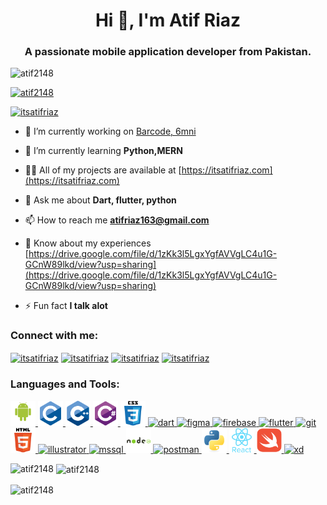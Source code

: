 <h1 align="center">Hi 👋, I'm Atif Riaz</h1>
<h3 align="center">A passionate mobile application developer from Pakistan.</h3>

<p align="left"> <img src="https://komarev.com/ghpvc/?username=atif2148&label=Profile%20views&color=0e75b6&style=flat" alt="atif2148" /> </p>

<p align="left"> <a href="https://github.com/ryo-ma/github-profile-trophy"><img src="https://github-profile-trophy.vercel.app/?username=atif2148" alt="atif2148" /></a> </p>

<p align="left"> <a href="https://twitter.com/itsatifriaz" target="blank"><img src="https://img.shields.io/twitter/follow/itsatifriaz?logo=twitter&style=for-the-badge" alt="itsatifriaz" /></a> </p>

- 🔭 I’m currently working on [Barcode, 6mni](https://www.igotmybarcode.com)

- 🌱 I’m currently learning **Python,MERN**

- 👨‍💻 All of my projects are available at [https://itsatifriaz.com](https://itsatifriaz.com)

- 💬 Ask me about **Dart, flutter, python**

- 📫 How to reach me **atifriaz163@gmail.com**

- 📄 Know about my experiences [https://drive.google.com/file/d/1zKk3l5LgxYgfAVVgLC4u1G-GCnW89lkd/view?usp=sharing](https://drive.google.com/file/d/1zKk3l5LgxYgfAVVgLC4u1G-GCnW89lkd/view?usp=sharing)

- ⚡ Fun fact **I talk alot**

<h3 align="left">Connect with me:</h3>
<p align="left">
<a href="https://twitter.com/itsatifriaz" target="blank"><img align="center" src="https://raw.githubusercontent.com/rahuldkjain/github-profile-readme-generator/master/src/images/icons/Social/twitter.svg" alt="itsatifriaz" height="30" width="40" /></a>
<a href="https://linkedin.com/in/itsatifriaz" target="blank"><img align="center" src="https://raw.githubusercontent.com/rahuldkjain/github-profile-readme-generator/master/src/images/icons/Social/linked-in-alt.svg" alt="itsatifriaz" height="30" width="40" /></a>
<a href="https://fb.com/itsatifriaz" target="blank"><img align="center" src="https://raw.githubusercontent.com/rahuldkjain/github-profile-readme-generator/master/src/images/icons/Social/facebook.svg" alt="itsatifriaz" height="30" width="40" /></a>
<a href="https://instagram.com/itsatifriaz" target="blank"><img align="center" src="https://raw.githubusercontent.com/rahuldkjain/github-profile-readme-generator/master/src/images/icons/Social/instagram.svg" alt="itsatifriaz" height="30" width="40" /></a>
</p>

<h3 align="left">Languages and Tools:</h3>
<p align="left"> <a href="https://developer.android.com" target="_blank" rel="noreferrer"> <img src="https://raw.githubusercontent.com/devicons/devicon/master/icons/android/android-original-wordmark.svg" alt="android" width="40" height="40"/> </a> <a href="https://www.cprogramming.com/" target="_blank" rel="noreferrer"> <img src="https://raw.githubusercontent.com/devicons/devicon/master/icons/c/c-original.svg" alt="c" width="40" height="40"/> </a> <a href="https://www.w3schools.com/cpp/" target="_blank" rel="noreferrer"> <img src="https://raw.githubusercontent.com/devicons/devicon/master/icons/cplusplus/cplusplus-original.svg" alt="cplusplus" width="40" height="40"/> </a> <a href="https://www.w3schools.com/cs/" target="_blank" rel="noreferrer"> <img src="https://raw.githubusercontent.com/devicons/devicon/master/icons/csharp/csharp-original.svg" alt="csharp" width="40" height="40"/> </a> <a href="https://www.w3schools.com/css/" target="_blank" rel="noreferrer"> <img src="https://raw.githubusercontent.com/devicons/devicon/master/icons/css3/css3-original-wordmark.svg" alt="css3" width="40" height="40"/> </a> <a href="https://dart.dev" target="_blank" rel="noreferrer"> <img src="https://www.vectorlogo.zone/logos/dartlang/dartlang-icon.svg" alt="dart" width="40" height="40"/> </a> <a href="https://www.figma.com/" target="_blank" rel="noreferrer"> <img src="https://www.vectorlogo.zone/logos/figma/figma-icon.svg" alt="figma" width="40" height="40"/> </a> <a href="https://firebase.google.com/" target="_blank" rel="noreferrer"> <img src="https://www.vectorlogo.zone/logos/firebase/firebase-icon.svg" alt="firebase" width="40" height="40"/> </a> <a href="https://flutter.dev" target="_blank" rel="noreferrer"> <img src="https://www.vectorlogo.zone/logos/flutterio/flutterio-icon.svg" alt="flutter" width="40" height="40"/> </a> <a href="https://git-scm.com/" target="_blank" rel="noreferrer"> <img src="https://www.vectorlogo.zone/logos/git-scm/git-scm-icon.svg" alt="git" width="40" height="40"/> </a> <a href="https://www.w3.org/html/" target="_blank" rel="noreferrer"> <img src="https://raw.githubusercontent.com/devicons/devicon/master/icons/html5/html5-original-wordmark.svg" alt="html5" width="40" height="40"/> </a> <a href="https://www.adobe.com/in/products/illustrator.html" target="_blank" rel="noreferrer"> <img src="https://www.vectorlogo.zone/logos/adobe_illustrator/adobe_illustrator-icon.svg" alt="illustrator" width="40" height="40"/> </a> <a href="https://www.microsoft.com/en-us/sql-server" target="_blank" rel="noreferrer"> <img src="https://www.svgrepo.com/show/303229/microsoft-sql-server-logo.svg" alt="mssql" width="40" height="40"/> </a> <a href="https://nodejs.org" target="_blank" rel="noreferrer"> <img src="https://raw.githubusercontent.com/devicons/devicon/master/icons/nodejs/nodejs-original-wordmark.svg" alt="nodejs" width="40" height="40"/> </a> <a href="https://postman.com" target="_blank" rel="noreferrer"> <img src="https://www.vectorlogo.zone/logos/getpostman/getpostman-icon.svg" alt="postman" width="40" height="40"/> </a> <a href="https://www.python.org" target="_blank" rel="noreferrer"> <img src="https://raw.githubusercontent.com/devicons/devicon/master/icons/python/python-original.svg" alt="python" width="40" height="40"/> </a> <a href="https://reactjs.org/" target="_blank" rel="noreferrer"> <img src="https://raw.githubusercontent.com/devicons/devicon/master/icons/react/react-original-wordmark.svg" alt="react" width="40" height="40"/> </a> <a href="https://developer.apple.com/swift/" target="_blank" rel="noreferrer"> <img src="https://raw.githubusercontent.com/devicons/devicon/master/icons/swift/swift-original.svg" alt="swift" width="40" height="40"/> </a> <a href="https://www.adobe.com/products/xd.html" target="_blank" rel="noreferrer"> <img src="https://cdn.worldvectorlogo.com/logos/adobe-xd.svg" alt="xd" width="40" height="40"/> </a> </p>

<p><img align="left" src="https://github-readme-stats.vercel.app/api/top-langs?username=atif2148&show_icons=true&locale=en&layout=compact" alt="atif2148" /></p>

<p>&nbsp;<img align="center" src="https://github-readme-stats.vercel.app/api?username=atif2148&show_icons=true&locale=en" alt="atif2148" /></p>

<p><img align="center" src="https://github-readme-streak-stats.herokuapp.com/?user=atif2148&" alt="atif2148" /></p>
